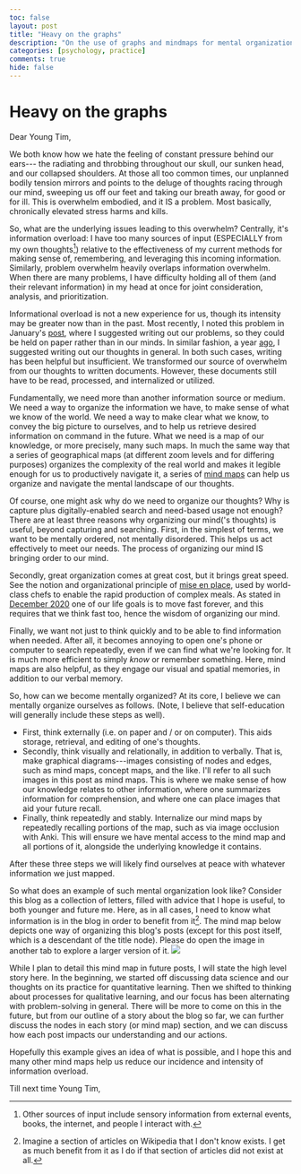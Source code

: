 ```yaml
---
toc: false
layout: post
title: "Heavy on the graphs"
description: "On the use of graphs and mindmaps for mental organization"
categories: [psychology, practice]
comments: true
hide: false
---
```


# Heavy on the graphs

Dear Young Tim,

We both know
how we hate the feeling of constant pressure behind our ears---
the radiating and throbbing throughout our skull,
our sunken head, and our collapsed shoulders.
At those all too common times,
our unplanned bodily tension mirrors and points to
the deluge of thoughts racing through our mind,
sweeping us off our feet and taking our breath away,
for good or for ill.
This is overwhelm embodied, and it IS a problem.
Most basically, chronically elevated stress harms and kills.

So, what are the underlying issues leading to this overwhelm?
Centrally, it's information overload:
I have too many sources of input
(ESPECIALLY from my own thoughts[^1])
relative to the effectiveness of my current methods for making sense of,
remembering, and leveraging this incoming information.
Similarly, problem overwhelm heavily overlaps information overwhelm.
When there are many problems,
I have difficulty holding all of them
(and their relevant information)
in my head at once
for joint consideration, analysis, and prioritization.

Informational overload is not a new experience for us,
though its intensity may be greater now than in the past.
Most recently, I noted this problem
in January's [post](https://timothyb0912.github.io/blog/practice/2022/01/29/Problems-areas-needs.html),
where I suggested writing out our problems,
so they could be held on paper rather than in our minds.
In similar fashion, a year [ago](https://timothyb0912.github.io/blog/practice/2021/04/30/Journal-systematically.html),
I suggested writing out our thoughts in general.
In both such cases, writing has been helpful but insufficient.
We transformed our source of overwhelm
from our thoughts to written documents.
However, these documents still have to be
read, processed, and internalized or utilized.

Fundamentally, we need more than another information source or medium.
We need a way to organize the information we have,
to make sense of what we know of the world.
We need a way to make clear what we know,
to convey the big picture to ourselves, 
and to help us retrieve desired information on command in the future.
What we need is a map of our knowledge,
or more precisely, many such maps.
In much the same way that a series of geographical maps
(at different zoom levels and for differing purposes)
organizes the complexity of the real world
and makes it legible enough for us to productively navigate it,
a series of [mind maps](https://en.wikipedia.org/wiki/Mind_map) 
can help us organize and navigate
the mental landscape of our thoughts.

Of course,
one might ask why do we need to organize our thoughts?
Why is capture plus digitally-enabled search and need-based usage not enough?
There are at least three reasons why organizing our mind('s thoughts) is useful,
beyond capturing and searching.
First, in the simplest of terms,
we want to be mentally ordered, not mentally disordered.
This helps us act effectively to meet our needs.
The process of organizing our mind IS bringing order to our mind.

Secondly, great organization comes at great cost, but it brings great speed.
See the notion and organizational principle of
[mise en place](https://kathyhirshpasek.com/wp-content/uploads/sites/9/2015/08/Weisberg-Hirsh-Pasek-et-al.TICS1313.pdf),
used by world-class chefs to enable the rapid production of complex meals.
As stated in [December 2020](https://timothyb0912.github.io/blog/philosophy/2020/12/24/Do-Over.html#move-fast-and-with-endurance)
one of our life goals is to move fast forever,
and this requires that we think fast too,
hence the wisdom of organizing our mind.

Finally, we want not just to think quickly
and to be able to find information when needed.
After all, it becomes annoying
to open one's phone or computer to search repeatedly,
even if we can find what we're looking for.
It is much more efficient to simply *know* or remember something.
Here, mind maps are also helpful,
as they engage our visual and spatial memories,
in addition to our verbal memory.

So, how can we become mentally organized?
At its core, I believe we can mentally organize ourselves as follows.
(Note, I believe that self-education will generally include these steps as well).

- First, think externally (i.e. on paper and / or on computer).
  This aids storage, retrieval, and editing of one's thoughts.
- Secondly, think visually and relationally, in addition to verbally.
  That is, make graphical diagrams---images consisting of nodes and edges,
  such as mind maps, concept maps, and the like.
  I'll refer to all such images in this post as mind maps.
  This is where we make sense of how our knowledge relates to other information,
  where one summarizes information for comprehension,
  and where one can place images that aid your future recall.
- Finally, think repeatedly and stably.
  Internalize our mind maps by repeatedly recalling portions of the map,
  such as via image occlusion with Anki.
  This will ensure we have mental access to the mind map and all portions of it,
  alongside the underlying knowledge it contains.
  
After these three steps
we will likely find ourselves at peace with whatever information we just mapped.

So what does an example of such mental organization look like?
Consider this blog as a collection of letters,
filled with advice that I hope is useful,
to both younger and future me.
Here, as in all cases,
I need to know what information is in the blog
in order to benefit from it[^2].
The mind map below depicts one way of organizing this blog's posts
(except for this post itself, which is a descendant of the title node).
Please do open the image in another tab to explore a larger version of it.
<img src="{{ site.baseurl }}/images/2022-04-19_blog-map-of-content.png">

While I plan to detail this mind map in future posts,
I will state the high level story here.
In the beginning, we started off discussing data science
and our thoughts on its practice for quantitative learning.
Then we shifted to thinking about processes for qualitative learning,
and our focus has been alternating with problem-solving in general.
There will be more to come on this in the future,
but from our outline of a story about the blog so far,
we can further discuss the nodes in each story (or mind map) section,
and we can discuss how each post impacts our understanding and our actions.

Hopefully this example gives an idea of what is possible,
and I hope this and many other mind maps
help us reduce our incidence and intensity of information overload.

Till next time Young Tim,


[^1]: Other sources of input include sensory information from external events, books, the internet, and people I interact with.
[^2]: Imagine a section of articles on Wikipedia that I don't know exists. I get as much benefit from it as I do if that section of articles did not exist at all.